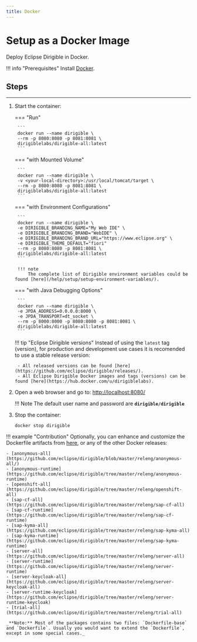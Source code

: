 ```yaml
---
title: Docker
---
```


Setup as a Docker Image
===


Deploy Eclipse Dirigible in Docker.
    
!!! info "Prerequisites"
    Install [Docker](https://docs.docker.com/engine/installation/).


## Steps
---
      
1. Start the container:

    === "Run"

        ```
        docker run --name dirigible \
        --rm -p 8080:8080 -p 8081:8081 \
        dirigiblelabs/dirigible-all:latest
        ```

    === "with Mounted Volume"

        ```
        docker run --name dirigible \
        -v <your-local-directory>:/usr/local/tomcat/target \
        --rm -p 8080:8080 -p 8081:8081 \
        dirigiblelabs/dirigible-all:latest
        ```

    === "with Environment Configurations"

        ```
        docker run --name dirigible \
        -e DIRIGIBLE_BRANDING_NAME="My Web IDE" \
        -e DIRIGIBLE_BRANDING_BRAND="WebIDE" \
        -e DIRIGIBLE_BRANDING_BRAND_URL="https://www.eclipse.org" \
        -e DIRIGIBLE_THEME_DEFAULT="fiori"
        --rm -p 8080:8080 -p 8081:8081 \
        dirigiblelabs/dirigible-all:latest
        ```

        !!! note
            The complete list of Dirigible environment variables could be found [here](/help/setup/setup-environment-variables/).

    === "with Java Debugging Options"

        ```
        docker run --name dirigible \
        -e JPDA_ADDRESS=0.0.0.0:8000 \
        -e JPDA_TRANSPORT=dt_socket \
        --rm -p 8000:8000 -p 8080:8080 -p 8081:8081 \
        dirigiblelabs/dirigible-all:latest
        ```

    !!! tip "Eclipse Dirigible versions"
        Instead of using the `latest` tag (version), for production and development use cases it is recomended to use a stable release version:
        
        - All released versions can be found [here](https://github.com/eclipse/dirigible/releases/).
        - All Eclipse Dirigible Docker images and tags (versions) can be found [here](https://hub.docker.com/u/dirigiblelabs).


1. Open a web browser and go to: [http://localhost:8080/](http://localhost:8080/)

    !!! Note
        The default user name and password are **`dirigible/dirigible`**

1. Stop the container:

    ```
    docker stop dirigible
    ```

!!! example "Contribution"
    Optionally, you can enhance and customize the Dockerfile artifacts from [here](https://github.com/eclipse/dirigible/blob/master/releng/Dockerfile-tomcat), or any of the other Docker releases:

    - [anonymous-all](https://github.com/eclipse/dirigible/blob/master/releng/anonymous-all/)
    - [anonymous-runtime](https://github.com/eclipse/dirigible/tree/master/releng/anonymous-runtime)
    - [openshift-all](https://github.com/eclipse/dirigible/tree/master/releng/openshift-all)
    - [sap-cf-all](https://github.com/eclipse/dirigible/tree/master/releng/sap-cf-all)
    - [sap-cf-runtime](https://github.com/eclipse/dirigible/tree/master/releng/sap-cf-runtime)
    - [sap-kyma-all](https://github.com/eclipse/dirigible/tree/master/releng/sap-kyma-all)
    - [sap-kyma-runtime](https://github.com/eclipse/dirigible/tree/master/releng/sap-kyma-runtime)
    - [server-all](https://github.com/eclipse/dirigible/tree/master/releng/server-all)
    - [server-runtime](https://github.com/eclipse/dirigible/tree/master/releng/server-runtime)
    - [server-keycloak-all](https://github.com/eclipse/dirigible/tree/master/releng/server-keycloak-all)
    - [server-runtime-keycloak](https://github.com/eclipse/dirigible/tree/master/releng/server-runtime-keycloak)
    - [trial-all](https://github.com/eclipse/dirigible/tree/master/releng/trial-all)

    _**Note:** Most of the packages contains two files: `Dockerfile-base` and `Dockerfile`. Usually you would want to extend the `Dockerfile`, except in some special cases._
